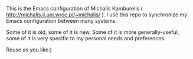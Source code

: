 This is the Emacs configuration of Michalis Kamburelis
( http://michalis.ii.uni.wroc.pl/~michalis/ ).
I use this repo to synchronize my Emacs configuration between many systems.

Some of it is old, some of it is new.
Some of it is more generally-useful, some of it is very specific
to my personal needs and preferences.

Reuse as you like:)
